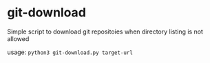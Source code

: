 # git-download
Simple script to download git repositoies when directory listing is not allowed

usage: `python3 git-download.py target-url`
